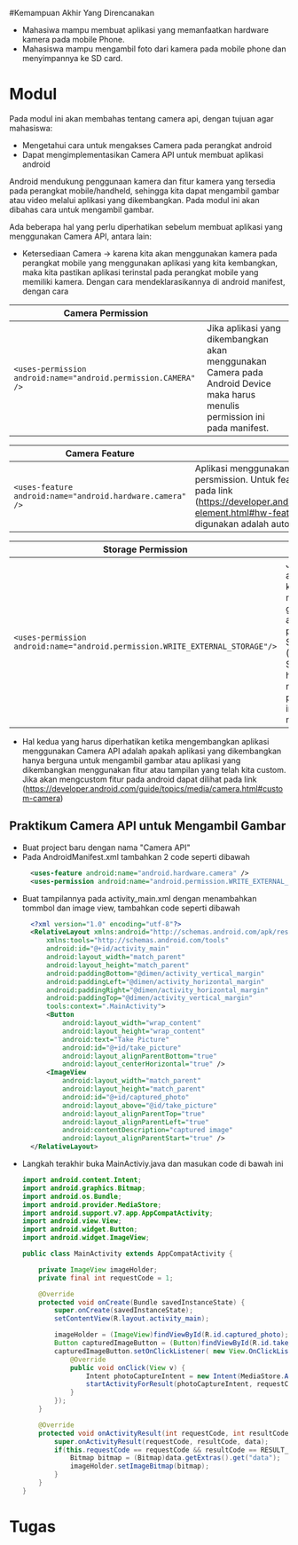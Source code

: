 #Kemampuan Akhir Yang Direncanakan

- Mahasiwa mampu membuat aplikasi yang memanfaatkan hardware kamera pada mobile Phone.
- Mahasiswa mampu mengambil foto dari kamera pada mobile phone dan menyimpannya ke SD card.

# Modul
Pada modul ini akan membahas tentang camera api, dengan tujuan agar mahasiswa:
* Mengetahui cara untuk mengakses Camera pada perangkat android
* Dapat mengimplementasikan Camera API untuk membuat aplikasi android

Android mendukung penggunaan kamera dan fitur kamera yang tersedia pada perangkat mobile/handheld, sehingga kita dapat mengambil gambar atau video melalui aplikasi yang dikembangkan. Pada modul ini akan dibahas cara untuk mengambil gambar.

Ada beberapa hal yang perlu diperhatikan sebelum membuat aplikasi yang menggunakan Camera API, antara lain:

- Ketersediaan Camera -> karena kita akan menggunakan kamera pada perangkat mobile yang menggunakan aplikasi yang kita kembangkan, maka kita pastikan aplikasi terinstal pada perangkat mobile yang memiliki kamera. Dengan cara mendeklarasikannya di android manifest, dengan cara

|Camera Permission||
|----|----|
|```<uses-permission android:name="android.permission.CAMERA" />```|Jika aplikasi yang dikembangkan akan menggunakan Camera pada Android Device maka harus menulis permission ini pada manifest.|

|Camera Feature||
|----|----|
|```<uses-feature android:name="android.hardware.camera" />```|Aplikasi menggunakan kamera harus menulis camera feature pada persmission. Untuk feature dari kamera lebih detail dapat dilihat pada link (https://developer.android.com/guide/topics/manifest/usesfeature-element.html#hw-features). Salah satu feature camera yang dapat digunakan adalah autofocus, penggunaan flash pada kamera.|

|Storage Permission||
|----|----|
|```<uses-permission android:name="android.permission.WRITE_EXTERNAL_STORAGE"/>```|Jika aplikasi kita akan menyimpan gambar atau video pada SDCard (External Storage), harus menulis permission ini pada manifest|

- Hal kedua yang harus diperhatikan ketika mengembangkan aplikasi menggunakan Camera API adalah apakah aplikasi yang dikembangkan hanya berguna untuk mengambil gambar atau aplikasi yang dikembangkan menggunakan fitur atau tampilan yang telah kita custom. Jika akan mengcustom fitur pada android dapat dilihat pada link (https://developer.android.com/guide/topics/media/camera.html#custom-camera)

## Praktikum Camera API untuk Mengambil Gambar

* Buat project baru dengan nama "Camera API"
* Pada AndroidManifest.xml tambahkan 2 code seperti dibawah
  ```xml
    <uses-feature android:name="android.hardware.camera" />
    <uses-permission android:name="android.permission.WRITE_EXTERNAL_STORAGE" />
  ```
* Buat tampilannya pada activity_main.xml dengan menambahkan tommbol dan image view, tambahkan code seperti dibawah
  ```xml
    <?xml version="1.0" encoding="utf-8"?>
    <RelativeLayout xmlns:android="http://schemas.android.com/apk/res/android"
        xmlns:tools="http://schemas.android.com/tools"
        android:id="@+id/activity_main"
        android:layout_width="match_parent"
        android:layout_height="match_parent"
        android:paddingBottom="@dimen/activity_vertical_margin"
        android:paddingLeft="@dimen/activity_horizontal_margin"
        android:paddingRight="@dimen/activity_horizontal_margin"
        android:paddingTop="@dimen/activity_vertical_margin"
        tools:context=".MainActivity">
        <Button
            android:layout_width="wrap_content"
            android:layout_height="wrap_content"
            android:text="Take Picture"
            android:id="@+id/take_picture"
            android:layout_alignParentBottom="true"
            android:layout_centerHorizontal="true" />
        <ImageView
            android:layout_width="match_parent"
            android:layout_height="match_parent"
            android:id="@+id/captured_photo"
            android:layout_above="@id/take_picture"
            android:layout_alignParentTop="true"
            android:layout_alignParentLeft="true"
            android:contentDescription="captured image"
            android:layout_alignParentStart="true" />
    </RelativeLayout>
  ```
* Langkah terakhir buka MainActiviy.java dan masukan code di bawah ini
  ```java
  import android.content.Intent;
  import android.graphics.Bitmap;
  import android.os.Bundle;
  import android.provider.MediaStore;
  import android.support.v7.app.AppCompatActivity;
  import android.view.View;
  import android.widget.Button;
  import android.widget.ImageView;

  public class MainActivity extends AppCompatActivity {

      private ImageView imageHolder;
      private final int requestCode = 1;

      @Override
      protected void onCreate(Bundle savedInstanceState) {
          super.onCreate(savedInstanceState);
          setContentView(R.layout.activity_main);

          imageHolder = (ImageView)findViewById(R.id.captured_photo);
          Button capturedImageButton = (Button)findViewById(R.id.take_picture);
          capturedImageButton.setOnClickListener( new View.OnClickListener() {
              @Override
              public void onClick(View v) {
                  Intent photoCaptureIntent = new Intent(MediaStore.ACTION_IMAGE_CAPTURE);
                  startActivityForResult(photoCaptureIntent, requestCode);
              }
          });
      }

      @Override
      protected void onActivityResult(int requestCode, int resultCode, Intent data) {
          super.onActivityResult(requestCode, resultCode, data);
          if(this.requestCode == requestCode && resultCode == RESULT_OK){
              Bitmap bitmap = (Bitmap)data.getExtras().get("data");
              imageHolder.setImageBitmap(bitmap);
          }
      }
  }
  ```
# Tugas
